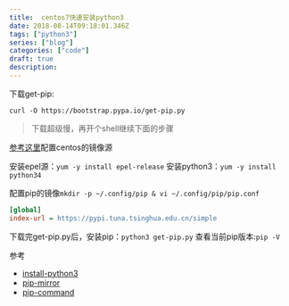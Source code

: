 ```yaml
---
title:  centos7快速安装python3
date: 2018-08-14T09:18:01.346Z
tags: ["python3"]
series: ["blog"]
categories: ["code"]
draft: true
description:
---
```


下载get-pip:
```shell
curl -O https://bootstrap.pypa.io/get-pip.py
```
> 下载超级慢，再开个shell继续下面的步骤

[参考这里](https://github.com/smile365/blog/blob/master/mongo.md)配置centos的镜像源

安装epel源：`yum -y install epel-release`
安装python3：`yum -y install python34`

配置pip的镜像`mkdir -p ~/.config/pip & vi ~/.config/pip/pip.conf`
```ini
[global]
index-url = https://pypi.tuna.tsinghua.edu.cn/simple
```

下载完get-pip.py后，安装pip：`python3 get-pip.py`
查看当前pip版本:`pip -V` 


参考

- [install-python3](http://ask.xmodulo.com/install-python3-centos.html)
- [pip-mirror](https://pip.pypa.io/en/stable/user_guide/#configuration)
- [pip-command](http://www.cnblogs.com/xueweihan/p/4981704.htm)

